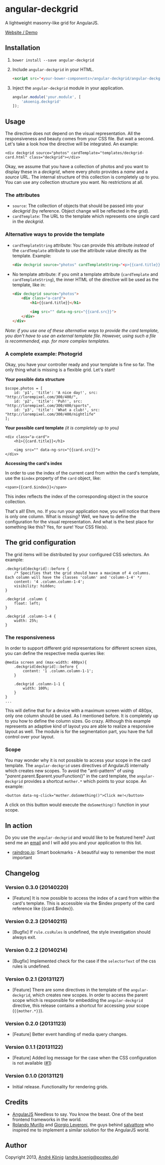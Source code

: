 # angular-deckgrid

A lightweight masonry-like grid for AngularJS.

[Website / Demo](http://akoenig.github.io/angular-deckgrid)

## Installation

1. `bower install --save angular-deckgrid`
2. Include `angular-deckgrid` in your HTML.

    ```html
    <script src="<your-bower-components>/angular-deckgrid/angular-deckgrid.js"></script>
    ```

3. Inject the `angular-deckgrid` module in your application.

    ```js
    angular.module('your.module', [
        'akoenig.deckgrid'
    ]);
    ```

## Usage

The directive does not depend on the visual representation. All the responsiveness and beauty comes from your CSS file. But wait a second. Let's take a look how the directive will be integrated. An example:

    <div deckgrid source="photos" cardTemplate="templates/deckgrid-card.html" class="deckgrid"></div>

Okay, we assume that you have a collection of photos and you want to display these in a _deckgrid_, where every photo provides a _name_ and a _source_ URL. The internal structure of this collection is completely up to you. You can use any collection structure you want. No restrictions at all.

### The attributes

* `source`: The collection of objects that should be passed into your _deckgrid_ (by reference. Object change will be reflected in the grid).
* `cardTemplate`: The URL to the template which represents one single card in the _deckgrid_.

### Alternative ways to provide the template
* `cardTemplateString` attribute: You can provide this attribute *instead* of the `cardTemplate` attribute to use the attribute value directly as the template. Example:

    ```html
    <div deckgrid source="photos" cardTemplateString="<p>{{card.title}}</p>"></div>
    ```

* No template attribute: if you omit a template attribute (`cardTemplate` and `cardTemplateString`), the inner HTML of the directive will be used as the template, like in:

    ```html
    <div deckgrid source="photos">
        <div class="a-card">
            <h1>{{card.title}}</h1>

            <img src="" data-ng-src="{{card.src}}">
        </div>
    </div>
    ```

_Note: if you use one of these alternative ways to provide the card template, you don't have to use an external template file. However, using such a file is recommended, esp. for more complex templates._

### A complete example: Photogrid

Okay, you have your controller ready and your template is fine so far. The only thing what is missing is a flexible grid. Let's start!

**Your possible data structure**

    $scope.photos = [
        id: 'p1', 'title': 'A nice day!', src: "http://lorempixel.com/300/400/",
        id: 'p2', 'title': 'Puh!', src: "http://lorempixel.com/300/400/sports",
        id: 'p3', 'title': 'What a club!', src: "http://lorempixel.com/300/400/nightlife"
    ];

**Your possible card template**
_(it is completely up to you)_

    <div class="a-card">
        <h1>{{card.title}}</h1>

        <img src="" data-ng-src="{{card.src}}">
    </div>

**Accessing the card's index**

In order to use the index of the current card from within the card's template, use the `$index` property of the `card` object, like:

    <span>{{card.$index}}</span>

This index reflects the index of the corresponding object in the source collection.


That's all! Ehm, no. If you run your application now, you will notice that there is only one column. What is missing? Well, we have to define the configuration for the visual representation. And what is the best place for something like this? Yes, for sure! Your CSS file(s).

## The grid configuration

The grid items will be distributed by your configured CSS selectors. An example:

    .deckgrid[deckgrid]::before {
        /* Specifies that the grid should have a maximum of 4 columns. Each column will have the classes 'column' and 'column-1-4' */
        content: '4 .column.column-1-4';
        visibility: hidden;
    }

    .deckgrid .column {
        float: left;
    }

    .deckgrid .column-1-4 {
        width: 25%;
    }

### The responsiveness

In order to support different grid representations for different screen sizes, you can define the respective media queries like:

    @media screen and (max-width: 480px){
        .deckgrid[deckgrid]::before {
            content: '1 .column.column-1-1';
        }

        .deckgrid .column-1-1 {
            width: 100%;
        }
    }
    ...

This will define that for a device with a maximum screen width of 480px, only one column should be used. As I mentioned before. It is completely up to you how to define the column sizes. Go crazy.
Although this example represents an adaptive kind of layout you are able to realize a responsive layout as well. The module is for the segmentation part, you have the full control over your layout.

### Scope

You may wonder why it is not possible to access your scope in the card template. The `angular-deckgrid` uses directives of AngularJS internally which creates new scopes. To avoid the "anti-pattern" of using "$parent.$parent.$parent.yourFunction()" in the card template, the `angular-deckgrid` provides a shortcut `mother.*` which points to your scope. An example:

    <button data-ng-click="mother.doSomething()">Click me!</button>
    
A click on this button would execute the `doSomething()` function in your scope.

## In action

Do you use the `angular-deckgrid` and would like to be featured here? Just send me an [email](mailto:andre.koenig@posteo.de) and I will add you and your application to this list.

- [raindrop.io](http://raindrop.io/): Smart bookmarks - A beautiful way to remember the most important

## Changelog

### Version 0.3.0 (20140220)

- [Feature] It is now possible to access the index of a card from within the card's template. This is accessible via the $index property of the card reference like {{card.$index}}.

### Version 0.2.3 (20140215)

- [Bugfix] If `rule.cssRules` is undefined, the style investigation should always exit.

### Version 0.2.2 (20140214)

- [Bugfix] Implemented check for the case if the `selectorText` of the css rules is undefined.

### Version 0.2.1 (20131127)

- [Feature] There are some directives in the template of the `angular-deckgrid`, which creates new scopes. In order to access the parent scope which is responsible for embedding the `angular-deckgrid` directive, this release contains a shortcut for accessing your scope (`{{mother.*}}`).

### Version 0.2.0 (20131123)

- [Feature] Better event handling of media query changes.

### Version 0.1.1 (20131122)

- [Feature] Added log message for the case when the CSS configuration is not available ([#1](https://github.com/akoenig/angular-deckgrid/issues/1))

### Version 0.1.0 (20131121)

- Initial release. Functionality for rendering grids.

## Credits

* [AngularJS](http://angularjs.org) Needless to say. You know the beast. One of the best frontend frameworks in the world.
* [Rolando Murillo](http://rolandomurillo.com/) and [Giorgio Leveroni](https://github.com/ppold), the guys behind [salvattore](http://salvattore.com/) who inspired me to implement a similar solution for the AngularJS world.

## Author

Copyright 2013, [André König](http://iam.andrekoenig.info) (andre.koenig@posteo.de)
